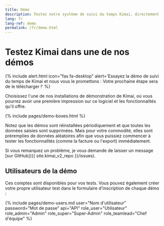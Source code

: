 ```yaml
---
title: Démo
description: Testez notre système de suivi du temps Kimai, directement en ligne dans l'une de nos installations de démonstration.
lang: fr
lang-ref: demo
permalink: /fr/demo.html
---
```


# Testez Kimai dans une de nos démos

{% include alert.html icon="fas fa-desktop" alert='Essayez la démo de suivi du temps de Kimai et nous vous le promettons : Votre prochaine étape sera de le télécharger !' %}

Choisissez l'une de nos installations de démonstration de Kimai, où vous pourrez avoir une première impression sur ce logiciel et les fonctionnalités qu'il offre.

{% include pages/demo-boxes.html %}

Notez que les démos sont réinstallées périodiquement et que toutes les données saisies sont supprimées.
Mais pour votre commodité, elles sont préremplies de données aléatoires afin que vous puissiez commencer à tester les fonctionnalités (comme la facture ou l'export) immédiatement.

Si vous remarquez un problème, je vous demande de laisser un message [sur GitHub]({{ site.kimai_v2_repo }}/issues).

## Utilisateurs de la démo

Ces comptes sont disponibles pour vos tests. Vous pouvez également créer votre propre utilisateur test dans le formulaire d'inscription de chaque démo :

{% include pages/demo-users.md user="Nom d'utilisateur" password="Mot de passe" api="API" role_user="Utilisateur" role_admin="Admin" role_super="Super-Admin" role_teamlead="Chef d'équipe" %}

